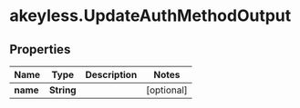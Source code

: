 # akeyless.UpdateAuthMethodOutput

## Properties

Name | Type | Description | Notes
------------ | ------------- | ------------- | -------------
**name** | **String** |  | [optional] 


